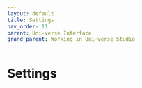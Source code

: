 ```yaml
---
layout: default
title: Settings
nav_order: 11
parent: Uni-verse Interface
grand_parent: Working in Uni-verse Studio
---
```

# Settings
